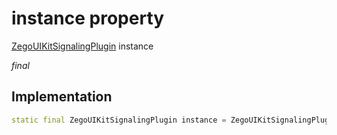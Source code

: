 


# instance property







[ZegoUIKitSignalingPlugin](../../zego_uikit_prebuilt_live_audio_room/ZegoUIKitSignalingPlugin-class.md) instance
  
_<span class="feature">final</span>_






## Implementation

```dart
static final ZegoUIKitSignalingPlugin instance = ZegoUIKitSignalingPlugin._();
```







